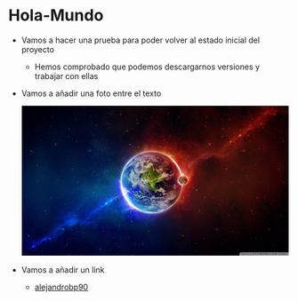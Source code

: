 # Hola-Mundo

- Vamos a hacer una prueba para poder volver al estado inicial del proyecto
  - Hemos comprobado que podemos descargarnos versiones y trabajar con ellas
 
- Vamos a añadir una foto entre el texto

  ![Descripción de la imagen](images/earth_4-wallpaper-1920x1080.jpg)
- Vamos a añadir un link
  - [alejandrobp90](https://github.com/alejandrobp90/Hola-Mundo)
